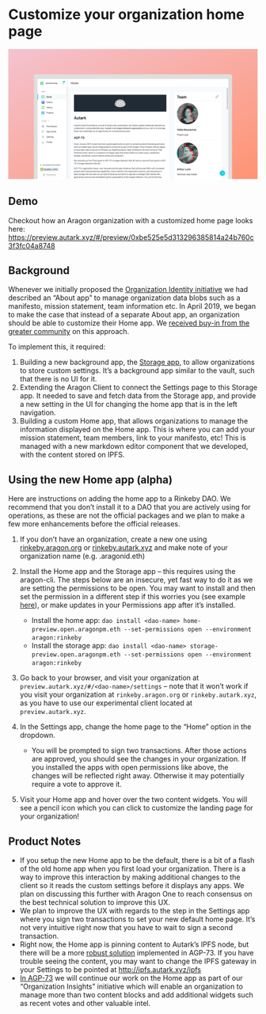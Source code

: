 # Customize your organization home page
![home-img](images/home.png)
## Demo
Checkout how an Aragon organization with a customized home page looks here: 
https://preview.autark.xyz/#/preview/0xbe525e5d313296385814a24b760c3f3fc04a8748

## Background
Whenever we initially proposed the [Organization Identity initiative](https://github.com/AutarkLabs/flock/blob/autark-proposal/teams/Autark/2019Q1-2.md#i06---dao-identity) we had described an “About app” to manage organization data blobs such as a manifesto, mission statement, team information etc. In April 2019, we began to make the case that instead of a separate About app, an organization should be able to customize their Home app. We [received buy-in from the greater community](https://forum.aragon.org/t/proposed-design-for-a-daos-home-page-within-aragon/826) on this approach.

To implement this, it required:
1. Building a new background app, the [Storage app](https://github.com/AutarkLabs/aragon-storage), to allow organizations to store custom settings. It’s a background app similar to the vault, such that there is no UI for it.
2. Extending the Aragon Client to connect the Settings page to this Storage app. It needed to save and fetch data from the Storage app, and provide a new setting in the UI for changing the home app that is in the left navigation.
3. Building a custom Home app, that allows organizations to manage the information displayed on the Home app. This is where you can add your mission statement, team members, link to your manifesto, etc! This is managed with a new markdown editor component that we developed, with the content stored on IPFS.

## Using the new Home app (alpha)
Here are instructions on adding the home app to a Rinkeby DAO. We recommend that you don’t install it to a DAO that you are actively using for operations, as these are not the official packages and we plan to make a few more enhancements before the official releases.

1. If you don’t have an organization, create a new one using [rinkeby.aragon.org](https://rinkeby.aragon.org) or [rinkeby.autark.xyz](https://rinkeby.autark.xyz) and make note of your organization name (e.g. <dao-name>.aragonid.eth)
2. Install the Home app and the Storage app – this requires using the aragon-cli. The steps below are an insecure, yet fast way to do it as we are setting the permissions to be open. You may want to install and then set the permission in a 
different step if this worries you (see example [here](https://hack.aragon.org/docs/guides-custom-deploy)), or make updates in your Permissions app after it’s installed. 

   * Install the home app:
      ```dao install <dao-name> home-preview.open.aragonpm.eth --set-permissions open --environment aragon:rinkeby```
   * Install the storage app: ```dao install <dao-name> storage-preview.open.aragonpm.eth --set-permissions open --environment aragon:rinkeby```

4. Go back to your browser, and visit your organization at `preview.autark.xyz/#/<dao-name>/settings` – note that it won’t work if you visit your organization at `rinkeby.aragon.org` or `rinkeby.autark.xyz`, as you have to use our experimental client located at `preview.autark.xyz`.
5. In the Settings app, change the home page to the “Home” option in the dropdown.
   * You will be prompted to sign two transactions. After those actions are approved, you should see the changes in your organization. If you installed the apps with open permissions like above, the changes will be reflected right away. Otherwise it may potentially require a vote to approve it.
6. Visit your Home app and hover over the two content widgets. You will see a pencil icon which you can click to customize the landing page for your organization!

## Product Notes
* If you setup the new Home app to be the default, there is a bit of a flash of the old home app when you first load your organization. There is a way to improve this interaction by making additional changes to the client so it reads the custom settings before it displays any apps. We plan on discussing this further with Aragon One to reach consensus on the best technical solution to improve this UX.
* We plan to improve the UX with regards to the step in the Settings app where you sign two transactions to set your new default home page. It’s not very intuitive right now that you have to wait to sign a second transaction.
* Right now, the Home app is pinning content to Autark’s IPFS node, but there will be a more [robust solution](https://medium.com/open-work-labs/smart-contract-based-ipfs-storage-for-daos-39c145f3042d) implemented in AGP-73. If you have trouble seeing the content, you may want to change the IPFS gateway in your Settings to be pointed at http://ipfs.autark.xyz/ipfs
* [In AGP-73](https://www.autark.xyz/proposal) we will continue our work on the Home app as part of our “Organization Insights” initiative which will enable an organization to manage more than two content blocks and add additional widgets such as recent votes and other valuable intel.
